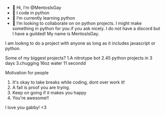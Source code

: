 - 👋 Hi, I’m @MentosIsGay
- 👀 I code in python
- 🌱 I’m currently learning python
- 💞️ I’m looking to collaborate on on python projects.
I might make something in python for you if you ask nicely. I do not have a discord but I have a guilded! My name is MentosIsGay.

I am lookng to do a project with anyone as long as it includes javascript or python. 



Some of my biggest projects?
1.A nitrotype bot
2.45 python projects in 3 days
3.chugging 16oz water 11 secondd



Motivation for people
1. It's okay to take breaks while coding, dont over work it!
2. A fail is proof you are trying.
3. Keep on going if it makes you happy
4. You're awesome!!






I love you gabby! <3

